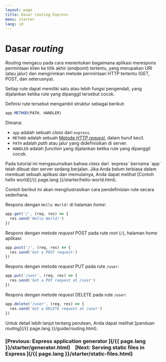 ```yaml
---
layout: page
title: Dasar routing Express
menu: starter
lang: id
---
```


# Dasar _routing_

_Routing_ mengacu pada cara menentukan bagaimana aplikasi merespons permintaan klien ke titik akhir (_endpoint_) tertentu, yang merupakan URI (atau jalur) dan mengirimkan metode permintaan HTTP tertentu (GET, POST, dan seterusnya).

Setiap rute dapat memiliki satu atau lebih fungsi pengendali, yang dijalankan ketika rute yang dipanggil tersebut cocok.

Definisi rute tersebut mengambil struktur sebagai berikut:

```js
app.METHOD(PATH, HANDLER)
```

Dimana:

- `app` adalah sebuah _class_ dari `express`.
- `METHOD` adalah sebuah [Metode _HTTP request_](https://en.wikipedia.org/wiki/Hypertext_Transfer_Protocol#Request_methods), dalam huruf kecil.
- `PATH` adalah _path_ atau jalur yang didefinisikan di server.
- `HANDLER` adalah _function_ yang dijalankan ketika rute yang dipanggil cocok.

<div class="doc-box doc-notice" markdown="1">
Pada tutorial ini mengasumsikan bahwa <em>class</em> dari `express` bernama `app` telah dibuat dan server sedang berjalan. Jika Anda belum terbiasa dalam membuat sebuah aplikasi dan memulainya, Anda dapat melihat [Contoh hello world](/{{ page.lang }}/starter/hello-world.html).
</div>

Contoh berikut ini akan mengilustrasikan cara pendefinisian rute secara sederhana.

Respons dengan `Hello World!` di halaman _home_:

```js
app.get('/', (req, res) => {
  res.send('Hello World!')
})
```

Respons dengan metode _request_ POST pada rute _root_ (`/`), halaman _home_ aplikasi:

```js
app.post('/', (req, res) => {
  res.send('Got a POST request')
})
```

Respons dengan metode _request_ PUT pada rute `/user`:

```js
app.put('/user', (req, res) => {
  res.send('Got a PUT request at /user')
})
```

Respons dengan metode _request_ DELETE pada rute `/user`:

```js
app.delete('/user', (req, res) => {
  res.send('Got a DELETE request at /user')
})
```

Untuk detail lebih lanjut tentang perutean, Anda dapat melihat [panduan _routing_](/{{ page.lang }}/guide/routing.html).

###  [Previous: Express application generator ](/{{ page.lang }}/starter/generator.html)&nbsp;&nbsp;&nbsp;&nbsp;[Next: Serving static files in Express ](/{{ page.lang }}/starter/static-files.html)
